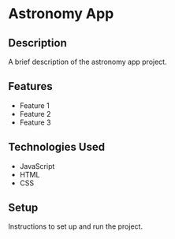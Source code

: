 # Astronomy App

## Description

A brief description of the astronomy app project.

## Features

- Feature 1
- Feature 2
- Feature 3

## Technologies Used

- JavaScript
- HTML
- CSS

## Setup

Instructions to set up and run the project.
